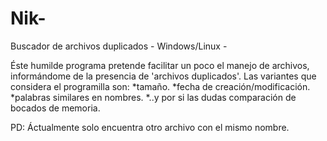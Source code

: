 Nik-
====

Buscador de archivos duplicados - Windows/Linux -

  Éste humilde programa pretende facilitar un poco el manejo de archivos, informándome de la presencia
de 'archivos duplicados'.
  Las variantes que considera el programilla son:
*tamaño.
*fecha de creación/modificación.
*palabras similares en nombres.
*..y por si las dudas comparación de bocados de memoria.
  
  

PD:  Áctualmente solo encuentra otro archivo con el mismo nombre.

